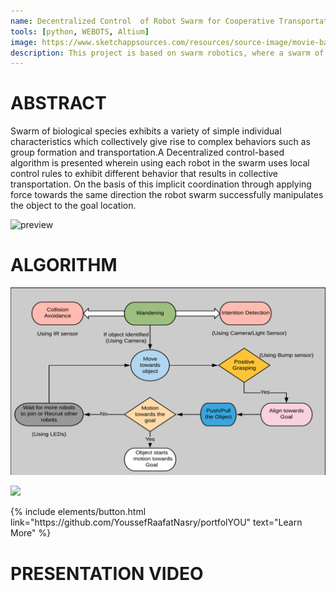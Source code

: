 ```yaml
---
name: Decentralized Control  of Robot Swarm for Cooperative Transportation
tools: [python, WEBOTS, Altium]
image: https://www.sketchappsources.com/resources/source-image/movie-badges-jurajjurik.png
description: This project is based on swarm robotics, where a swarm of robots cooperatively manipulate an object to its goal location without communication.
---
```


# ABSTRACT

Swarm of biological species exhibits a variety of simple individual characteristics which collectively give rise to complex behaviors such as group formation and
transportation.A Decentralized control-based algorithm is presented wherein using each robot in the swarm uses local control rules to exhibit different
behavior that results in collective transportation. On the basis of this implicit coordination through applying force towards
the same direction the robot swarm successfully manipulates the object to the goal location.

![preview](https://www.sketchappsources.com/resources/source-image/we-were-soldiers-landing-page-dbruggisser.jpg)

# ALGORITHM

![](Images/Bachelorproject_images/algorithm.png)

![](https://github.com/yyashpatel/yyashpatel.github.io/blob/main/Images/Bachelorproject_images/behaviours.png)

<p class="text-center">
{% include elements/button.html link="https://github.com/YoussefRaafatNasry/portfolYOU" text="Learn More" %}
</p>

# PRESENTATION VIDEO

